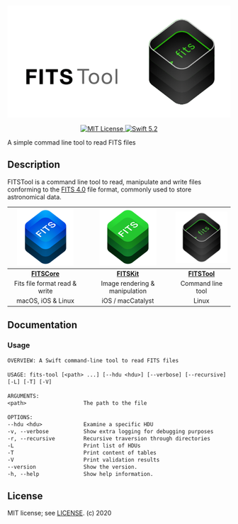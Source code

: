 <p align="center">
<img src = "Doc/FITSToolBanner@0.5x.png" alt="FitsTool">
</p>

<p align="center">
<a href="LICENSE">
<img src="https://img.shields.io/badge/license-MIT-brightgreen.svg" alt="MIT License">
</a>
<a href="https://swift.org">
<img src="https://img.shields.io/badge/swift-5.2-brightgreen.svg" alt="Swift 5.2">
</a>
</p>

A simple commad line tool to read FITS files

## Description

FITSTool is a command line tool to read, manipulate and write files conforming to the [FITS 4.0](https://fits.gsfc.nasa.gov/fits_standard.html) file format, commonly used to store astronomical data. 

| ![FITSCore](Doc/FITSCore128.png) | ![FITSCore](Doc/FITSKit128.png) | ![FITSCore](Doc/FITSTool128.png) |
| :---------------------------------------: | :---------------------------------------: | :---------------------------------------: | 
| [**FITSCore**](https://github.com/brampf/fitscore) | [**FITSKit**](https://github.com/brampf/fitskit) | [**FITSTool**](https://github.com/brampf/fitstool) |
|  Fits file format read & write  | Image rendering & manipulation | Command line tool |
|  macOS, iOS & Linux | iOS / macCatalyst | Linux |

## Documentation

### Usage

```
OVERVIEW: A Swift command-line tool to read FITS files

USAGE: fits-tool [<path> ...] [--hdu <hdu>] [--verbose] [--recursive] [-L] [-T] [-V]

ARGUMENTS:
<path>                  The path to the file 

OPTIONS:
--hdu <hdu>             Examine a specific HDU 
-v, --verbose           Show extra logging for debugging purposes 
-r, --recursive         Recursive traversion through directories 
-L                      Print list of HDUs 
-T                      Print content of tables 
-V                      Print validation results 
--version               Show the version.
-h, --help              Show help information.

```

## License

MIT license; see [LICENSE](LICENSE.md).
(c) 2020
